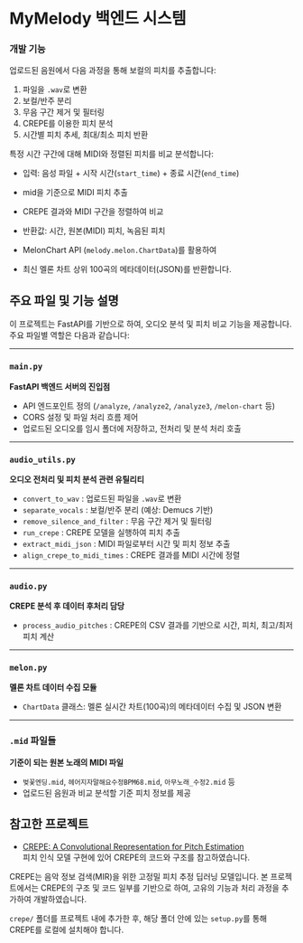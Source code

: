 # MyMelody 백엔드 시스템


### 개발 기능

업로드된 음원에서 다음 과정을 통해 보컬의 피치를 추출합니다:

1. 파일을 `.wav`로 변환
2. 보컬/반주 분리 
3. 무음 구간 제거 및 필터링
4. CREPE를 이용한 피치 분석
5. 시간별 피치 추세, 최대/최소 피치 반환

특정 시간 구간에 대해 MIDI와 정렬된 피치를 비교 분석합니다:

- 입력: 음성 파일 + 시작 시간(`start_time`) + 종료 시간(`end_time`)
- mid을 기준으로 MIDI 피치 추출
- CREPE 결과와 MIDI 구간을 정렬하여 비교
- 반환값: 시간, 원본(MIDI) 피치, 녹음된 피치

- MelonChart API (`melody.melon.ChartData`)를 활용하여
- 최신 멜론 차트 상위 100곡의 메타데이터(JSON)를 반환합니다.

## 주요 파일 및 기능 설명

이 프로젝트는 FastAPI를 기반으로 하여, 오디오 분석 및 피치 비교 기능을 제공합니다. 주요 파일별 역할은 다음과 같습니다:

---

### `main.py`  
**FastAPI 백엔드 서버의 진입점**

- API 엔드포인트 정의 (`/analyze`, `/analyze2`, `/analyze3`, `/melon-chart` 등)
- CORS 설정 및 파일 처리 흐름 제어
- 업로드된 오디오를 임시 폴더에 저장하고, 전처리 및 분석 처리 호출

---

### `audio_utils.py`  
**오디오 전처리 및 피치 분석 관련 유틸리티**

- `convert_to_wav` : 업로드된 파일을 `.wav`로 변환  
- `separate_vocals` : 보컬/반주 분리 (예상: Demucs 기반)  
- `remove_silence_and_filter` : 무음 구간 제거 및 필터링  
- `run_crepe` : CREPE 모델을 실행하여 피치 추출  
- `extract_midi_json` : MIDI 파일로부터 시간 및 피치 정보 추출  
- `align_crepe_to_midi_times` : CREPE 결과를 MIDI 시간에 정렬

---

### `audio.py`  
**CREPE 분석 후 데이터 후처리 담당**

- `process_audio_pitches` : CREPE의 CSV 결과를 기반으로 시간, 피치, 최고/최저 피치 계산

---

### `melon.py`  
**멜론 차트 데이터 수집 모듈**

- `ChartData` 클래스: 멜론 실시간 차트(100곡)의 메타데이터 수집 및 JSON 변환

---

### `.mid` 파일들  
**기준이 되는 원본 노래의 MIDI 파일**

- `벚꽃엔딩.mid`, `헤어지자말해요수정BPM68.mid`, `아무노래_수정2.mid` 등  
- 업로드된 음원과 비교 분석할 기준 피치 정보를 제공



## 참고한 프로젝트

- [CREPE: A Convolutional Representation for Pitch Estimation](https://github.com/marl/crepe.git)  
  피치 인식 모델 구현에 있어 CREPE의 코드와 구조를 참고하였습니다.

CREPE는 음악 정보 검색(MIR)을 위한 고정밀 피치 추정 딥러닝 모델입니다. 본 프로젝트에서는 CREPE의 구조 및 코드 일부를 기반으로 하여, 고유의 기능과 처리 과정을 추가하여 개발하였습니다.

`crepe/` 폴더를 프로젝트 내에 추가한 후, 해당 폴더 안에 있는 `setup.py`를 통해 CREPE를 로컬에 설치해야 합니다.
